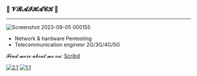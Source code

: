 ### 🎄 𝓥𝓡𝓐𝓘𝓗𝓐𝓒𝓚 🎄
-------------------------------------------------------------------------------------------------------------------------------
![Screenshot 2023-09-05 000155](https://github.com/VraiHack/VraiHack/assets/26716241/4161f72a-067c-42f4-aacd-e2ac25fcb62c)

- Network & hardware Pentesting
- Telecommunication engineer 2G/3G/4G/5G

𝓕𝓲𝓷𝓭 𝓶𝓸𝓻𝓮 𝓪𝓫𝓸𝓾𝓽 𝓶𝓮 𝓸𝓷: [Scribd](https://www.scribd.com/user/282548159/VraiHack)
<!-- Actual text -->
[![2.1]][2]  [![1.1]][1]
<!-- Icons -->
[1.1]: https://img.shields.io/badge/Instagram-E4405F?style=for-the-badge&logo=instagram&logoColor=white
[2.1]: https://img.shields.io/badge/LinkedIn-0077B5?style=for-the-badge&logo=linkedin&logoColor=white
<!-- Links to your social media accounts -->
[1]: https://www.instagram.com/vraihack/
[2]: https://www.linkedin.com/in/vraihack/





